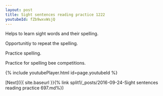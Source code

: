 ```yaml
---
layout: post
title: Sight sentences reading practice 1222
youtubeId: fZb9wxvWsjQ
---
```

 
 
Helps to learn sight words and their spelling.

Opportunitiy to repeat the spelling. 

Practice spelling. 
 
Practice for spelling bee competitions. 
 
{% include youtubePlayer.html id=page.youtubeId %}
 
 

[Next]({{ site.baseurl }}{% link  split1/_posts/2016-09-24-Sight sentences reading practice 697.md%})
 
